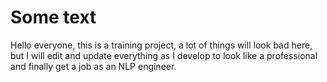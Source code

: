 # Some text

Hello everyone, this is a training project, a lot of things will look bad here, but I will edit and update everything as I develop to look like a professional and finally get a job as an NLP engineer.